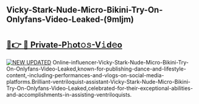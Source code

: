 ## Vicky-Stark-Nude-Micro-Bikini-Try-On-Onlyfans-Video-Leaked-(9mljm)


# <h2><a href="https://mediaupload.pro?-19M">🔗👉 🔴 Private-P𝚑ot𝚘𝚜-V𝚒d𝚎o</a></h2>

[![NEW UPDATED](https://i.imgur.com/0qMVB7G.gif)](https://mediaupload.pro?-19M)
Online-influencer-Vicky-Stark-Nude-Micro-Bikini-Try-On-Onlyfans-Video-Leaked,known-for-publishing-dance-and-lifestyle-content,-including-performances-and-vlogs-on-social-media-platforms.Brilliant-ventriloquist-assistant-Vicky-Stark-Nude-Micro-Bikini-Try-On-Onlyfans-Video-Leaked,celebrated-for-their-exceptional-abilities-and-accomplishments-in-assisting-ventriloquists.  